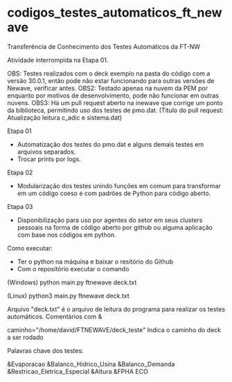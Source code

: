 # codigos_testes_automaticos_ft_newave
Transferência de Conhecimento dos Testes Automáticos da FT-NW

Atividade interrompida na Etapa 01.

OBS: Testes realizados com o deck exemplo na pasta do código com a versão 30.0.1, então pode não estar funcionando para outras versões de Newave, verificar antes.
OBS2: Testado apenas na nuvem da PEM por enquanto por motivos de desenvolvimento, pode não funcionar em outras nuvens.
OBS3: Há um pull request aberto na inewave que corrige um ponto da biblioteca, permitindo uso dos testes de pmo.dat. (Título do pull request: Atualização leitura c_adic e sistema.dat)


Etapa 01
-  Automatização dos testes do pmo.dat e alguns demais testes em arquivos separados.
-  Trocar prints por logs.

Etapa 02
- Modularização dos testes unindo funções em comum para transformar em um código coeso e com padrões de Python para código aberto.

Etapa 03
- Disponibilização para uso por agentes do setor em seus clusters pessoais na forma de código aberto por github ou alguma aplicação com base nos códigos em python. 


Como executar:

- Ter o python na máquina e baixar o resitório do Github
- Com o repositório executar o comando

(Windows)
python main.py ftnewave deck.txt

(Linux)
python3 main.py ftnewave deck.txt


Arquivo "deck.txt" é o arquivo de leitura do programa para realizar os testes automáticos.
Comentários com &

caminho="/home/david/FTNEWAVE/deck_teste"
Indica o caminho do deck a ser rodado


Palavras chave dos testes:

&Evaporacao
&Balanco_Hidrico_Usina
&Balanco_Demanda
&Restricao_Eletrica_Especial
&Altura
&FPHA
ECO
